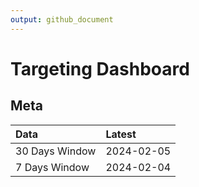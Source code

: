 ```yaml
---
output: github_document
---
```


# Targeting Dashboard



## Meta


|Data           |Latest     |
|:--------------|:----------|
|30 Days Window |2024-02-05 |
|7 Days Window  |2024-02-04 |
